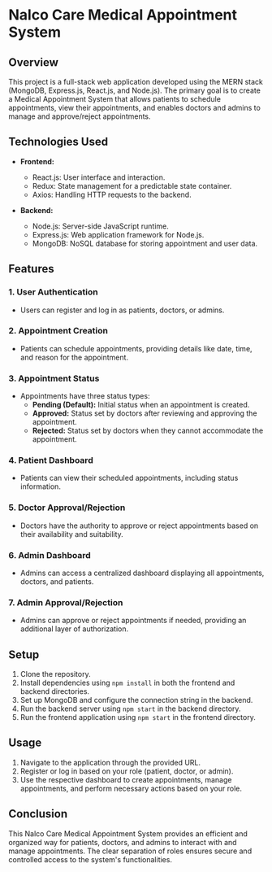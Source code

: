 # Nalco Care Medical Appointment System 

## Overview

This project is a full-stack web application developed using the MERN stack (MongoDB, Express.js, React.js, and Node.js). The primary goal is to create a Medical Appointment System that allows patients to schedule appointments, view their appointments, and enables doctors and admins to manage and approve/reject appointments.

## Technologies Used

- **Frontend:**
  - React.js: User interface and interaction.
  - Redux: State management for a predictable state container.
  - Axios: Handling HTTP requests to the backend.

- **Backend:**
  - Node.js: Server-side JavaScript runtime.
  - Express.js: Web application framework for Node.js.
  - MongoDB: NoSQL database for storing appointment and user data.

## Features

### 1. User Authentication

- Users can register and log in as patients, doctors, or admins.

### 2. Appointment Creation

- Patients can schedule appointments, providing details like date, time, and reason for the appointment.

### 3. Appointment Status

- Appointments have three status types: 
  - **Pending (Default):** Initial status when an appointment is created.
  - **Approved:** Status set by doctors after reviewing and approving the appointment.
  - **Rejected:** Status set by doctors when they cannot accommodate the appointment.

### 4. Patient Dashboard

- Patients can view their scheduled appointments, including status information.

### 5. Doctor Approval/Rejection

- Doctors have the authority to approve or reject appointments based on their availability and suitability.

### 6. Admin Dashboard

- Admins can access a centralized dashboard displaying all appointments, doctors, and patients.

### 7. Admin Approval/Rejection

- Admins can approve or reject appointments if needed, providing an additional layer of authorization.

## Setup

1. Clone the repository.
2. Install dependencies using `npm install` in both the frontend and backend directories.
3. Set up MongoDB and configure the connection string in the backend.
4. Run the backend server using `npm start` in the backend directory.
5. Run the frontend application using `npm start` in the frontend directory.

## Usage

1. Navigate to the application through the provided URL.
2. Register or log in based on your role (patient, doctor, or admin).
3. Use the respective dashboard to create appointments, manage appointments, and perform necessary actions based on your role.

## Conclusion

This Nalco Care Medical Appointment System provides an efficient and organized way for patients, doctors, and admins to interact with and manage appointments. The clear separation of roles ensures secure and controlled access to the system's functionalities.